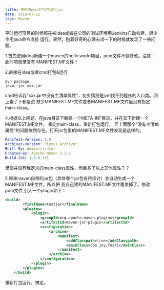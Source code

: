 ```yaml
---
title: 使用Maven打包并运行jar
date: 2018-07-11
tags: Maven
---
```




平时运行项目的时候都在被idea或者在公司的测试环境用Jenkins自动构建，很少作用java命令直接
运行。果然，抱着好奇的心理去试一下的时候就发现了一些问题。

1.首先使用idea新建一个maven的hello world项目，pom文件不做修改。注意：此时项目里没有
MANIFEST.MF文件！

2.直接在idea或者cmd打包&运行

```shell
mvn package
java -jar xxx.jar
```

cmd告诉我“xxx.jar中没有主清单属性”，初步猜测是jvm找不到程序的入口类。网上查了下都是说
缺少MANIFEST.MF文件或者MANIFEST.MF文件里没有指定main-class。

<!-- more -->

4.根据以上问题，在java目录下新建一个META-INF目录，并在其下新建一个MANIFEST.MF文件。
指定main-class，重新打包运行。
但上面那个“没有主清单属性”的问题依然存在。打开jar包里的MANIFEST.MF文件发现是这样的。

```yaml
Manifest-Version: 1.0
Archiver-Version: Plexus Archiver
Built-By: Administrator
Created-By: Apache Maven 3.3.9
Build-Jdk: 1.8.0_111
```

里面并没有我定义的main-class属性，而且多了以上其他属性？？

5.原来maven自带的jar包（具体哪个jar包有待探讨）会自动生成一个MANIFEST.MF文件，所以把
我自己建的MANIFEST.MF文件覆盖掉了。修改pom文件,引入一个plugin如下：

```xml
<build>
        <finalName>testjar</finalName>
        <plugins>
            <plugin>
                <groupId>org.apache.maven.plugins</groupId>
                <artifactId>maven-jar-plugin</artifactId>
                <configuration>
                    <archive>
                        <manifest>
                            <addClasspath>true</addClasspath>
                            <mainClass>com.joy.Test1</mainClass>
                        </manifest>
                    </archive>
                </configuration>
            </plugin>
        </plugins>
    </build>
```

重新打包运行，搞定。